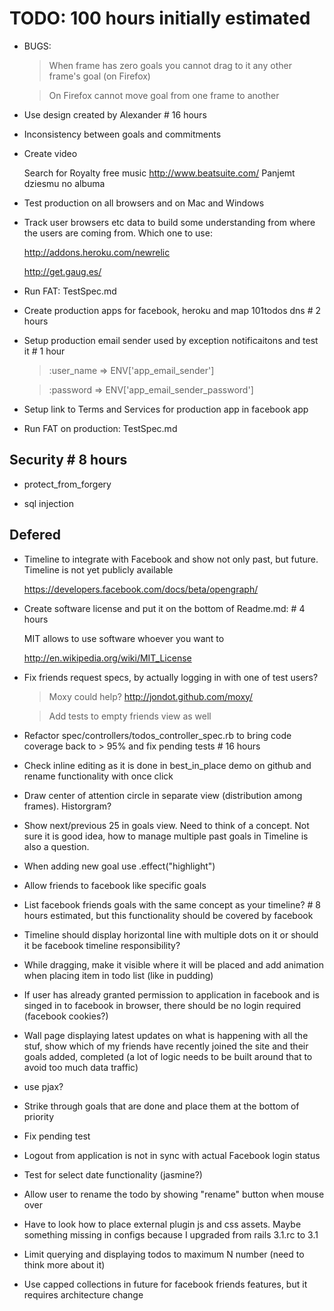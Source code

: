 # TODO: 100 hours initially estimated

*   BUGS:

    > When frame has zero goals you cannot drag to it any other frame's goal (on Firefox)
    
    > On Firefox cannot move goal from one frame to another

*   Use design created by Alexander # 16 hours

*   Inconsistency between goals and commitments

*   Create video

    Search for Royalty free music
    http://www.beatsuite.com/
    Panjemt dziesmu no albuma

*   Test production on all browsers and on Mac and Windows

*   Track user browsers etc data to build some understanding from where the users are coming from. Which one to use:

    http://addons.heroku.com/newrelic

    http://get.gaug.es/

*   Run FAT: TestSpec.md
 
*   Create production apps for facebook, heroku and map 101todos dns # 2 hours

*   Setup production email sender used by exception notificaitons and test it # 1 hour
    
    >:user_name            => ENV['app_email_sender']
    
    >:password             => ENV['app_email_sender_password']
    
*   Setup link to Terms and Services for production app in facebook app

*   Run FAT on production: TestSpec.md
    
## Security # 8 hours

*   protect_from_forgery

*   sql injection

## Defered

*   Timeline to integrate with Facebook and show not only past, but future. Timeline is not yet publicly available 

    https://developers.facebook.com/docs/beta/opengraph/

*   Create software license and put it on the bottom of Readme.md: # 4 hours

    MIT allows to use software whoever you want to

    http://en.wikipedia.org/wiki/MIT_License

*   Fix friends request specs, by actually logging in with one of test users?
    
    >Moxy could help? http://jondot.github.com/moxy/
    
    >Add tests to empty friends view as well

*   Refactor spec/controllers/todos_controller_spec.rb to bring code coverage back to > 95% and fix pending tests # 16 hours 

*   Check inline editing as it is done in best_in_place demo on github and rename functionality with once click

*   Draw center of attention circle in separate view (distribution among frames). Historgram?

*   Show next/previous 25 in goals view. Need to think of a concept. Not sure it is good idea, how to manage multiple past goals in Timeline is also a question.

*   When adding new goal use .effect("highlight")

*   Allow friends to facebook like specific goals

*   List facebook friends goals with the same concept as your timeline? # 8 hours estimated, but this functionality should be covered by facebook

*   Timeline should display horizontal line with multiple dots on it or should it be facebook timeline responsibility?

*   While dragging, make it visible where it will be placed and add animation when placing item in todo list (like in pudding)

*   If user has already granted permission to application in facebook and is singed in to facebook in browser, there should be no login required (facebook cookies?)

*   Wall page displaying latest updates on what is happening with all the stuf, show which of my friends have recently joined the site and their goals added, completed (a lot of logic needs to be built around that to avoid too much data traffic)

*   use pjax?

*   Strike through goals that are done and place them at the bottom of priority

*   Fix pending test

*   Logout from application is not in sync with actual Facebook login status

*   Test for select date functionality (jasmine?)

*   Allow user to rename the todo by showing "rename" button when mouse over

*   Have to look how to place external plugin js and css assets. Maybe something missing in configs because I upgraded from rails 3.1.rc to 3.1

*   Limit querying and displaying todos to maximum N number (need to think more about it)

*   Use capped collections in future for facebook friends features, but it requires architecture change

